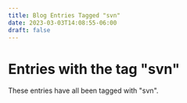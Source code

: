 ```yaml
---
title: Blog Entries Tagged "svn"
date: 2023-03-03T14:08:55-06:00
draft: false
---
```

# Entries with the tag "svn"

These entries have all been tagged with "svn".